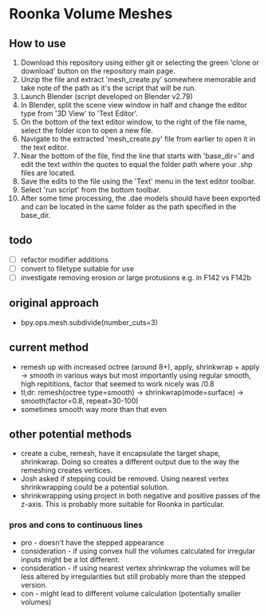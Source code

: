 # Roonka Volume Meshes 

## How to use

1. Download this repository using either git or selecting the green 'clone or download' button on the repository main page.
2. Unzip the file and extract 'mesh_create.py' somewhere memorable and take note of the path as it's the script that will be run.
3. Launch Blender (script developed on Blender v2.79)
4. In Blender, split the scene view window in half and change the editor type from '3D View' to 'Text Editor'.
5. On the bottom of the text editor window, to the right of the file name, select the folder icon to open a new file.
6. Navigate to the extracted 'mesh_create.py' file from earlier to open it in the text editor.
7. Near the bottom of the file, find the line that starts with 'base_dir=' and edit the text within the quotes to equal the folder path where your .shp files are located.
8. Save the edits to the file using the 'Text' menu in the text editor toolbar.
9. Select 'run script' from the bottom toolbar.
10. After some time processing, the .dae models should have been exported and can be located in the same folder as the path specified in the base_dir.

## todo
- [ ] refactor modifier additions
- [ ] convert to filetype suitable for use
- [ ] investigate removing erosion or large protusions e.g. in F142 vs F142b

## original approach
* bpy.ops.mesh.subdivide(number_cuts=3)
## current method
* remesh up with increased octree (around 8+), apply, shrinkwrap + apply -> smooth in various ways but most importantly using regular smooth, high repititions, factor that seemed to work nicely was /0.8
* tl;dr: remesh(octree type=smooth) -> shrinkwrap(mode=surface) -> smooth(factor=0.8, repeat=30-100)
* sometimes smooth way more than that even

## other potential methods

* create a cube, remesh, have it encapsulate the target shape, shrinkwrap. Doing so creates a different output due to the way the remeshing creates vertices.
* Josh asked if stepping could be removed. Using nearest vertex shrinkwrapping could be a potential solution.
* shrinkwrapping using project in both negative and positive passes of the z-axis. This is probably more suitable for Roonka in particular.

### pros and cons to continuous lines

* pro - doesn't have the stepped appearance
* consideration - if using convex hull the volumes calculated for irregular inputs might be a lot different.
* consideration - if using nearest vertex shrinkwrap the volumes will be less altered by irregularities but still probably more than the stepped version. 
* con - might lead to different volume calculation (potentially smaller volumes)
